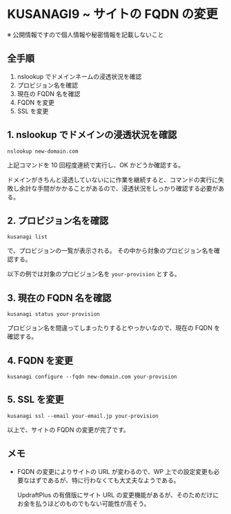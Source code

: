 # KUSANAGI9 ~ サイトの FQDN の変更

※ 公開情報ですので個人情報や秘密情報を記載しないこと

## 全手順

1. nslookup でドメインネームの浸透状況を確認
1. プロビジョン名を確認
1. 現在の FQDN 名を確認
1. FQDN を変更
1. SSL を変更


## 1. nslookup でドメインの浸透状況を確認

```
nslookup new-domain.com
```

上記コマンドを 10 回程度連続で実行し、OK かどうか確認する。

ドメインがきちんと浸透していないにに作業を継続すると、コマンドの実行に失敗し余計な手間がかかることがあるので、浸透状況をしっかり確認する必要がある。


## 2. プロビジョン名を確認

```
kusanagi list
```

で、プロビジョンの一覧が表示される。
その中から対象のプロビジョン名を確認する。

以下の例では対象のプロビジョン名を `your-provision` とする。


## 3. 現在の FQDN 名を確認

```
kusanagi status your-provision
```

プロビジョン名を間違ってしまったりするとやっかいなので、現在の FQDN を確認する。


## 4. FQDN を変更

```
kusanagi configure --fqdn new-domain.com your-provision
```


## 5. SSL を変更

```
kusanagi ssl --email your-email.jp your-provision
```

以上で、サイトの FQDN の変更が完了です。


## メモ

* FQDN の変更によりサイトの URL が変わるので、WP 上での設定変更も必要なはずであるが、特に行わなくても大丈夫なようである。
  
  UpdraftPlus の有償版にサイト URL の変更機能があるが、そのためだけにお金を払うほどのものでもない可能性が高そう。

